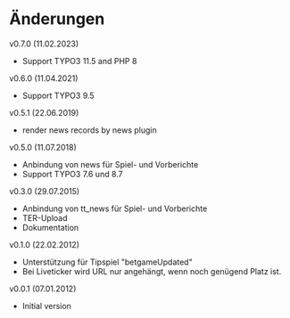 # Änderungen

v0.7.0 (11.02.2023)
 * Support TYPO3 11.5 and PHP 8

v0.6.0 (11.04.2021)
 * Support TYPO3 9.5

v0.5.1 (22.06.2019)
 * render news records by news plugin

v0.5.0 (11.07.2018)
 * Anbindung von news für Spiel- und Vorberichte
 * Support TYPO3 7.6 und 8.7

v0.3.0 (29.07.2015)
 * Anbindung von tt_news für Spiel- und Vorberichte
 * TER-Upload
 * Dokumentation

v0.1.0 (22.02.2012)
 * Unterstützung für Tipspiel "betgameUpdated"
 * Bei Liveticker wird URL nur angehängt, wenn noch genügend Platz ist.

v0.0.1 (07.01.2012)
 * Initial version
